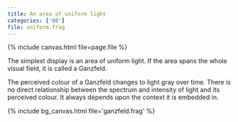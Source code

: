 ```yaml
---
title: An area of uniform light
categories: ['00']
file: uniform.frag
---
```

{% include canvas.html file=page.file %}

The simplest display is an area of uniform light.
If the area spans the whole visual field, it is called a Ganzfeld.

The perceived colour of a Ganzfeld changes to light gray over time.
There is no direct relationship between the spectrum and intensity of light and its perceived colour.
It always depends upon the context it is embedded in.

{% include bg_canvas.html file='ganzfeld.frag' %}
